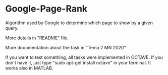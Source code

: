 # Google-Page-Rank
Algorithm used by Google to determine which page to show by a given query.

More details in "README" file.

More documentation about the task in "Tema 2 MN 2020"

If you want to test something, all tasks were implemented in OCTAVE. If you don't have it, just type "sudo apt-get install octave" in your terminal. It works also in MATLAB. 
